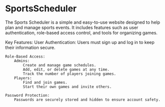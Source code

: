 # SportsScheduler
The Sports Scheduler is a simple and easy-to-use website designed to help plan and manage sports events. It includes features such as user authentication, role-based access control, and tools for organizing games.

Key Features:
    User Authentication:
        Users must sign up and log in to keep their information secure.

    Role-Based Access:
        Admins:
            Create and manage game schedules.
            Add, edit, or delete games at any time.
            Track the number of players joining games.
        Players:
            Find and join games.
            Start their own games and invite others.
            
    Password Protection:
        Passwords are securely stored and hidden to ensure account safety.
